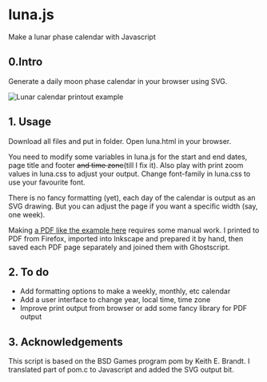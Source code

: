 # luna.js
Make a lunar phase calendar with Javascript 

## 0.Intro

Generate a daily moon phase calendar in your browser using SVG.

![Lunar calendar printout example](https://github.com/mir123/luna.js/blob/master/calendar_example.png "Lunar calendar printout example")

## 1. Usage

Download all files and put in folder. Open luna.html in your browser.

You need to modify some variables in luna.js for the start and end dates, page title and footer ~~and time zone~~(till I fix it). Also play with print zoom values in luna.css to adjust your output. Change font-family in luna.css to use your favourite font.

There is no fancy formatting (yet), each day of the calendar is output as an SVG drawing. But you can adjust the page if you want a specific width (say, one week).

Making [a PDF like the example here](https://github.com/mir123/luna.js/blob/master/2017_lunar.pdf) requires some manual work. I printed to PDF from Firefox, imported into Inkscape and prepared it by hand, then saved each PDF page separately and joined them with Ghostscript.


## 2. To do

- Add formatting options to make a weekly, monthly, etc calendar
- Add a user interface to change year, local time, time zone
- Improve print output from browser or add some fancy library for PDF output

## 3. Acknowledgements

This script is based on the BSD Games program pom by Keith E. Brandt. I translated part of pom.c to Javascript and added the SVG output bit. 


